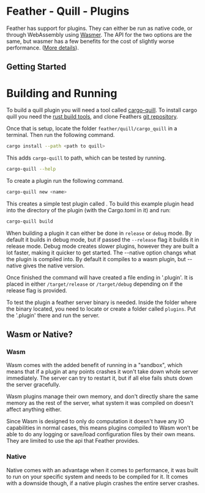 # Feather - Quill - Plugins
Feather has support for plugins. They can either be run as native code, or through WebAssembly using [Wasmer](https://github.com/wasmerio/wasmer). The API for the two options are the same, but wasmer has a few benefits for the cost of slightly worse performance. ([More details](#Wasm-or-Native)).

## Getting Started

# Building and Running
To build a quill plugin you will need a tool called [cargo-quill](https://github.com/¨-rs/feather/tree/main/quill/cargo-quill). To install cargo quill you need the [rust build tools](https://www.rust-lang.org/tools/install), and clone Feathers [git repository](https://github.com/feather-rs/feather).

Once that is setup, locate the folder `feather/quill/cargo_quill` in a terminal. Then run the following command.

```bash
cargo install --path <path to quill>
```
This adds `cargo-quill` to path, which can be tested by running.
```bash
cargo-quill --help
```

To create a plugin run the following command.
```bash
cargo-quill new <name>
```

This creates a simple test plugin called <name>. To build this example plugin head into the directory of the plugin (with the Cargo.toml in it) and run:

```bash
cargo-quill build
```


When building a plugin it can either be done in `release` or `debug` mode. By default it builds in debug mode, but if passed the `--release` flag it builds it in release mode. Debug mode creates slower plugins, however they are built a lot faster, making it quicker to get started. The --native option changs what the plugin is compiled into. By default it compiles to a wasm plugin, but --native gives the native version.


Once finished the command will have created a file ending in '.plugin'. It is placed in either `/target/release` or `/target/debug` depending on if the release flag is provided. 

To test the plugin a feather server binary is needed. Inside the folder where the binary located, you need to locate or create a folder called `plugins`. Put the '.plugin' there and run the server.



## Wasm or Native? 

### Wasm
Wasm comes with the added benefit of running in a "sandbox", which means that if a plugin at any points crashes it won't take down whole server immediately. The server can try to restart it, but if all else fails shuts down the server gracefully.

Wasm plugins manage their own memory, and don't directly share the same memory as the rest of the server, what system it was compiled on doesn't affect anything either.

Since Wasm is designed to only do computation it doesn't have any IO capabilities in normal cases, this means plugins compiled to Wasm won't be able to do any logging or save/load configuration files by their own means. They are limited to use the api that Feather provides.

### Native
Native comes with an advantage when it comes to performance, it was built to run on your specific system and needs to be compiled for it.
It comes with a downside though, if a native plugin crashes the entire server crashes.

